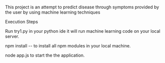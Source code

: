 This project is an attempt to predict disease through symptoms provided by the user by using machine learning techniques

Execution Steps

Run try1.py in your python ide it will run machine learning code on your local server.

npm install -- to install all npm modules in your local machine.

node app.js to start the the application.
